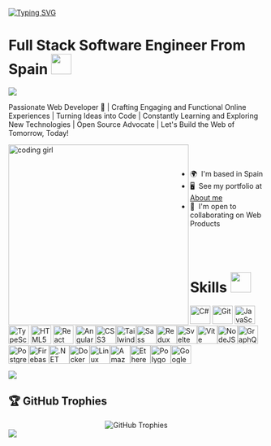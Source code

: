 
<a href="https://git.io/typing-svg"><img src="https://readme-typing-svg.herokuapp.com?font=Fira+Code&weight=900&size=50&pause=1000&color=F7F7F7&center=true&vCenter=true&width=1200&height=54&lines=Hey%2C+I'm+Daniel+Welcome+to+my+Profile!" alt="Typing SVG" /></a>

# Full Stack Software Engineer From Spain  <picture><img src = "https://user-images.githubusercontent.com/74038190/229223156-0cbdaba9-3128-4d8e-8719-b6b4cf741b67.gif" width = 40px></picture> 
<img src="https://user-images.githubusercontent.com/73097560/115834477-dbab4500-a447-11eb-908a-139a6edaec5c.gif">

Passionate Web Developer 🚀 | Crafting Engaging and Functional Online Experiences | Turning Ideas into Code | Constantly Learning and Exploring New Technologies | Open Source Advocate | Let's Build the Web of Tomorrow, Today!

<img align="left" alt="coding girl" width="355" src="https://gifdb.com/images/high/coding-girl-animation-fe7t4gejurmtof8v.webp"><br /><br />
* 🌍  I'm based in Spain<br />
* 🖥️  See my portfolio at [About me](https://ace84.netlify.app)<br />
* 🤝  I'm open to collaborating on Web Products<br />

<br /><br />
# Skills <img src='https://user-images.githubusercontent.com/74038190/206662607-d9e7591e-bbf9-42f9-9386-29efc927bc16.gif' width="40"> 


<p align="left">
<a
  href="https://docs.microsoft.com/en-us/dotnet/csharp/"
  target="_blank"
  rel="noreferrer"
  ><img
    src="https://raw.githubusercontent.com/danielcranney/readme-generator/main/public/icons/skills/csharp-colored.svg"
    alt="C#"
    width="40"
    height="36"
/></a>
<a href="https://git-scm.com/" target="_blank" rel="noreferrer"
  ><img
    src="https://raw.githubusercontent.com/danielcranney/readme-generator/main/public/icons/skills/git-colored.svg"
    alt="Git"
    width="40"
    height="36"
/></a>
<a
  href="https://developer.mozilla.org/en-US/docs/Web/JavaScript"
  target="_blank"
  rel="noreferrer"
  ><img
    src="https://raw.githubusercontent.com/danielcranney/readme-generator/main/public/icons/skills/javascript-colored.svg"
    alt="JavaScript"
    width="40"
    height="36"
/></a>

<a href="https://www.typescriptlang.org/" target="_blank" rel="noreferrer">
  <img
    src="https://raw.githubusercontent.com/danielcranney/readme-generator/main/public/icons/skills/typescript-colored.svg"
    alt="TypeScript"
    width="40"
    height="36"
/></a>
<a
  href="https://developer.mozilla.org/en-US/docs/Glossary/HTML5"
  target="_blank"
  rel="noreferrer"
>
  <img
    src="https://raw.githubusercontent.com/danielcranney/readme-generator/main/public/icons/skills/html5-colored.svg"
    alt="HTML5"
    width="40"
    height="36"
/></a>
<a href="https://reactjs.org/" target="_blank" rel="noreferrer">
  <img
    src="https://raw.githubusercontent.com/danielcranney/readme-generator/main/public/icons/skills/react-colored.svg"
    alt="React"
    width="40"
    height="36"
/></a>

<a href="https://angular.io/" target="_blank" rel="noreferrer">
  <img
    src="https://raw.githubusercontent.com/danielcranney/readme-generator/main/public/icons/skills/angularjs-colored.svg"
    alt="Angular"
    width="40"
    height="36" /></a
><a href="https://www.w3.org/TR/CSS/#css" target="_blank" rel="noreferrer"
  ><img
    src="https://raw.githubusercontent.com/danielcranney/readme-generator/main/public/icons/skills/css3-colored.svg"
    alt="CSS3"
    width="40"
    height="36" /></a
><a href="https://tailwindcss.com/" target="_blank" rel="noreferrer"
  ><img
    src="https://raw.githubusercontent.com/danielcranney/readme-generator/main/public/icons/skills/tailwindcss-colored.svg"
    alt="TailwindCSS"
    width="40"
    height="36" /></a
><a href="https://sass-lang.com/" target="_blank" rel="noreferrer"
  ><img
    src="https://raw.githubusercontent.com/danielcranney/readme-generator/main/public/icons/skills/sass-colored.svg"
    alt="Sass"
    width="40"
    height="36" /></a
><a href="https://redux.js.org/" target="_blank" rel="noreferrer"
  ><img
    src="https://raw.githubusercontent.com/danielcranney/readme-generator/main/public/icons/skills/redux-colored.svg"
    alt="Redux"
    width="40"
    height="36" /></a
><a href="https://svelte.dev/" target="_blank" rel="noreferrer"
  ><img
    src="https://raw.githubusercontent.com/danielcranney/readme-generator/main/public/icons/skills/svelte-colored.svg"
    alt="Svelte"
    width="40"
    height="36" /></a
><a href="https://vitejs.dev/" target="_blank" rel="noreferrer"
  ><img
    src="https://raw.githubusercontent.com/danielcranney/readme-generator/main/public/icons/skills/vite-colored.svg"
    alt="Vite"
    width="40"
    height="36" /></a
><a href="https://nodejs.org/en/" target="_blank" rel="noreferrer"
  ><img
    src="https://raw.githubusercontent.com/danielcranney/readme-generator/main/public/icons/skills/nodejs-colored.svg"
    alt="NodeJS"
    width="40"
    height="36" /></a
><a href="https://graphql.org/" target="_blank" rel="noreferrer"
  ><img
    src="https://raw.githubusercontent.com/danielcranney/readme-generator/main/public/icons/skills/graphql-colored.svg"
    alt="GraphQL"
    width="40"
    height="36" /></a
><a href="https://www.postgresql.org/" target="_blank" rel="noreferrer"
  ><img
    src="https://raw.githubusercontent.com/danielcranney/readme-generator/main/public/icons/skills/postgresql-colored.svg"
    alt="PostgreSQL"
    width="40"
    height="36" /></a
><a href="https://firebase.google.com/" target="_blank" rel="noreferrer"
  ><img
    src="https://raw.githubusercontent.com/danielcranney/readme-generator/main/public/icons/skills/firebase-colored.svg"
    alt="Firebase"
    width="40"
    height="36" /></a
><a href="https://dotnet.microsoft.com/en-us/" target="_blank" rel="noreferrer"
  ><img
    src="https://raw.githubusercontent.com/danielcranney/readme-generator/main/public/icons/skills/dot-net-colored.svg"
    alt=".NET"
    width="40"
    height="36" /></a
><a href="https://www.docker.com/" target="_blank" rel="noreferrer"
  ><img
    src="https://raw.githubusercontent.com/danielcranney/readme-generator/main/public/icons/skills/docker-colored.svg"
    alt="Docker"
    width="40"
    height="36" /></a
><a href="https://www.linux.org" target="_blank" rel="noreferrer"
  ><img
    src="https://raw.githubusercontent.com/danielcranney/readme-generator/main/public/icons/skills/linux-colored.svg"
    alt="Linux"
    width="40"
    height="36" /></a
><a href="https://aws.amazon.com" target="_blank" rel="noreferrer"
  ><img
    src="https://raw.githubusercontent.com/danielcranney/readme-generator/main/public/icons/skills/aws-colored-dark.svg"
    alt="Amazon Web Services"
    width="40"
    height="36" /></a
><a href="https://ethereum.org/en/" target="_blank" rel="noreferrer"
  ><img
    src="https://raw.githubusercontent.com/danielcranney/readme-generator/main/public/icons/skills/ethereum-colored.svg"
    alt="Ethereum"
    width="40"
    height="36" /></a
><a href="https://polygon.technology/" target="_blank" rel="noreferrer"
  ><img
    src="https://raw.githubusercontent.com/danielcranney/readme-generator/main/public/icons/skills/polygon-colored.svg"
    alt="Polygon"
    width="40"
    height="36" /></a
><a href="https://cloud.google.com/" target="_blank" rel="noreferrer"
  ><img
    src="https://raw.githubusercontent.com/danielcranney/readme-generator/main/public/icons/skills/googlecloud-colored.svg"
    alt="Google Cloud"
    width="40"
    height="36"
/></a>

</p>


<img src="https://user-images.githubusercontent.com/73097560/115834477-dbab4500-a447-11eb-908a-139a6edaec5c.gif">






## 🏆 GitHub Trophies

<div align="center">
  <img src="https://github-profile-trophy.vercel.app/?username=apoorvmaurya&theme=onedark&no-frame=true&no-bg=true&margin-w=15&column=7" alt="GitHub Trophies"/>
</div>


<img src="https://user-images.githubusercontent.com/73097560/115834477-dbab4500-a447-11eb-908a-139a6edaec5c.gif">

<!-- ### Support Me

<ul style="list-style-type: none; margin: 0;">

<li style="display: inline-block; margin-right: 0.25rem;"><a href="https://www.buymeacoffee.com/JaberDev"><img src="https://cdn.buymeacoffee.com/buttons/v2/default-yellow.png" width="150"/></a></li>

</ul>


<br>
<br>
<br> -->

<div align='center'>


</div>
<br>
<br>
